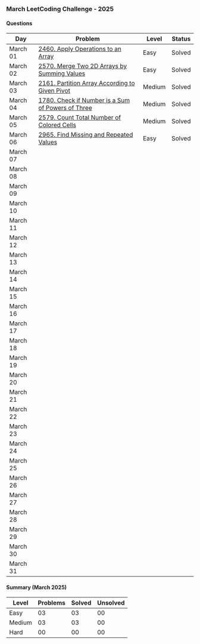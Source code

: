 ### March LeetCoding Challenge - 2025

#### Questions

| Day | Problem | Level | Status |
| --- | --- | --- | --- |
| March 01 | [2460. Apply Operations to an Array](https://leetcode.com/problems/apply-operations-to-an-array/) | Easy | Solved |
| March 02 | [2570. Merge Two 2D Arrays by Summing Values](https://leetcode.com/problems/merge-two-2d-arrays-by-summing-values/) | Easy | Solved |
| March 03 | [2161. Partition Array According to Given Pivot](https://leetcode.com/problems/partition-array-according-to-given-pivot/) | Medium | Solved |
| March 04 | [1780. Check if Number is a Sum of Powers of Three](https://leetcode.com/problems/check-if-number-is-a-sum-of-powers-of-three/) | Medium | Solved |
| March 05 | [2579. Count Total Number of Colored Cells](https://leetcode.com/problems/count-total-number-of-colored-cells/) | Medium | Solved |
| March 06 | [2965. Find Missing and Repeated Values](https://leetcode.com/problems/find-missing-and-repeated-values/) | Easy | Solved |
| March 07 | []() |  |  |
| March 08 | []() |  |  |
| March 09 | []() |  |  |
| March 10 | []() |  |  |
| March 11 | []() |  |  |
| March 12 | []() |  |  |
| March 13 | []() |  |  |
| March 14 | []() |  |  |
| March 15 | []() |  |  |
| March 16 | []() |  |  |
| March 17 | []() |  |  |
| March 18 | []() |  |  |
| March 19 | []() |  |  |
| March 20 | []() |  |  |
| March 21 | []() |  |  |
| March 22 | []() |  |  |
| March 23 | []() |  |  |
| March 24 | []() |  |  |
| March 25 | []() |  |  |
| March 26 | []() |  |  |
| March 27 | []() |  |  |
| March 28 | []() |  |  |
| March 29 | []() |  |  |
| March 30 | []() |  |  |
| March 31 | []() |  |  |

#### Summary (March 2025)

| Level  | Problems | Solved | Unsolved |
| ---    | --- | --- | --- |
| Easy   | 03 | 03 | 00 |
| Medium | 03 | 03 | 00 |
| Hard   | 00 | 00 | 00 |
